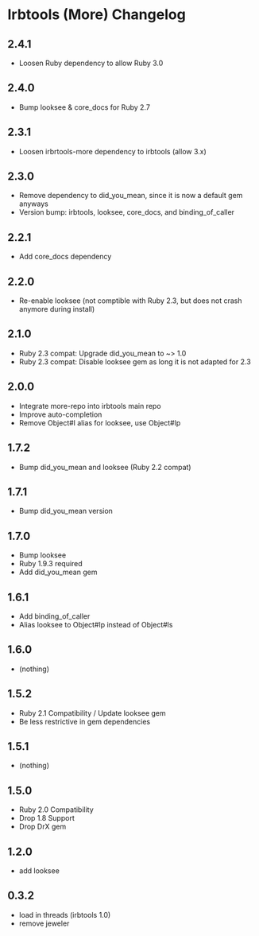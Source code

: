 # Irbtools (More) Changelog

## 2.4.1
* Loosen Ruby dependency to allow Ruby 3.0

## 2.4.0
* Bump looksee & core_docs for Ruby 2.7

## 2.3.1
* Loosen irbrtools-more dependency to irbtools (allow 3.x)

## 2.3.0
* Remove dependency to did_you_mean, since it is now a default gem anyways
* Version bump: irbtools, looksee, core_docs, and binding_of_caller

## 2.2.1
* Add core_docs dependency

## 2.2.0
* Re-enable looksee (not comptible with Ruby 2.3, but does not crash anymore during install)

## 2.1.0
* Ruby 2.3 compat: Upgrade did_you_mean to ~> 1.0
* Ruby 2.3 compat: Disable looksee gem as long it is not adapted for 2.3

## 2.0.0
* Integrate more-repo into irbtools main repo
* Improve auto-completion
* Remove Object#l alias for looksee, use Object#lp

## 1.7.2
* Bump did_you_mean and looksee (Ruby 2.2 compat)

## 1.7.1
* Bump did_you_mean version

## 1.7.0
* Bump looksee
* Ruby 1.9.3 required
* Add did_you_mean gem

## 1.6.1
* Add binding_of_caller
* Alias looksee to Object#lp instead of Object#ls

## 1.6.0
* (nothing)

## 1.5.2
* Ruby 2.1 Compatibility / Update looksee gem
* Be less restrictive in gem dependencies

## 1.5.1
* (nothing)

## 1.5.0
* Ruby 2.0 Compatibility
* Drop 1.8 Support
* Drop DrX gem

## 1.2.0
* add looksee

## 0.3.2
* load in threads (irbtools 1.0)
* remove jeweler
